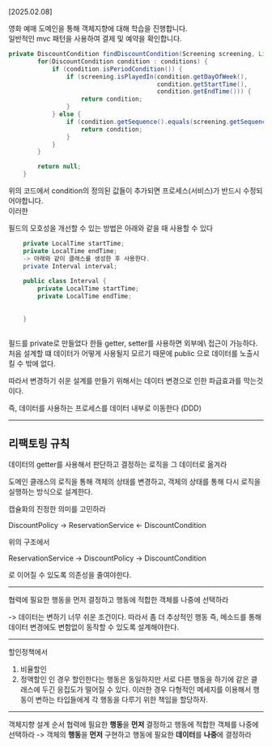 [2025.02.08]

영화 예매 도메인을 통해 객체지향에 대해 학습을 진행합니다.<br/>
일반적인 mvc 패턴을 사용하여 결제 및 예약을 확인합니다. <br/>

```java
private DiscountCondition findDiscountCondition(Screening screening, List<DiscountCondition> conditions) {
        for(DiscountCondition condition : conditions) {
            if (condition.isPeriodCondition()) {
                if (screening.isPlayedIn(condition.getDayOfWeek(),
                                         condition.getStartTime(),
                                         condition.getEndTime())) {
                    return condition;
                }
            } else {
                if (condition.getSequence().equals(screening.getSequence())) {
                    return condition;
                }
            }
        }

        return null;
    }
```
위의 코드에서 condition의 정의된 값들이 추가되면 프로세스(서비스)가 반드시 수정되어야합니다.<br/>
이러한 


필드의 모호성을 개선할 수 있는 방법은 아래와 같을 때 사용할 수 있다


```java
    private LocalTime startTime;
    private LocalTime endTime;
    -> 아래와 같이 클래스를 생성한 후 사용한다.
    private Interval interval;
    
    public class Interval {
        private LocalTime startTime;
        private LocalTime endTime;
        
        
    }
    
```

필드를 private로 만들었다 한들 getter, setter를 사용하면 외부에\\ 접근이 가능하다. <br/>
처음 설계할 떄 데이터가 어떻게 사용될지 모르기 때문에 public 으로 데이터를 노출시킬 수 밖에 없다.

따라서 변경하기 쉬운 설계를 만들기 위해서는
데이터 변경으로 인한 파급효과를 막는것이다.

즉, 데이터를 사용하는 프로세스를 데이터 내부로 이동한다 (DDD)

----
<h2>리팩토링 규칙</h2>

데이터의 getter를 사용해서 판단하고 결정하는 로직을 그 데이터로 옮겨라

도메인 클래스의 로직을 통해 객체의 상태를 변경하고, 객체의 상태를 통해 다시 로직을 실행하는 방식으로 설계한다.

캡슐화의 진정한 의미를 고민하라

DiscountPolicy -> ReservationService <- DiscountCondition

위의 구조에서 

 ReservationService -> DiscountPolicy ->  DiscountCondition

로 이어질 수 있도록 의존성을 줄여야한다.

----

협력에 필요한 행동을 먼저 결정하고
행동에 적합한 객체를 나중에 선택하라

-> 데이터는 변하기 너무 쉬운 조건이다. 따라서 좀 더 추상적인 행동 즉, 메소드를 통해
데이터 변경에도 변함없이 동작할 수 있도록 설계해야한다.


----
할인정책에서
1. 비율할인
2. 정액할인
인 경우 할인한다는 행동은 동일하지만 서로 다른 행동을 하기에 같은 클래스에 두긴 응집도가 떨어질 수 있다.
이러한 경우 다형적인 메세지를 이용해서 행동이 변하는 타입들에게 각 행동을 다루기 위한 책임을 할당하자.

----

객체지향 설계 순서
협력에 필요한 <b>행동</b>을 <b>먼저</b> 결정하고 행동에 적합한 객체를 나중에 선택하라
-> 객체의 <b>행동</b>을 <b>먼저</b> 구현하고 행동에 필요한 <b>데이터</b>를 <b>나중</b>에 결정하라